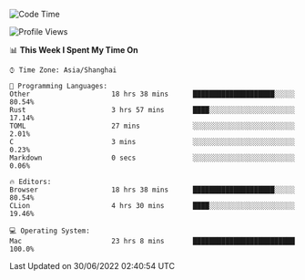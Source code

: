 <!--START_SECTION:waka-->
![Code Time](http://img.shields.io/badge/Code%20Time-23%20hrs%2046%20mins-blue)

![Profile Views](http://img.shields.io/badge/Profile%20Views-15-blue)

📊 **This Week I Spent My Time On** 

```text
⌚︎ Time Zone: Asia/Shanghai

💬 Programming Languages: 
Other                    18 hrs 38 mins      ████████████████████░░░░░   80.54% 
Rust                     3 hrs 57 mins       ████░░░░░░░░░░░░░░░░░░░░░   17.14% 
TOML                     27 mins             ░░░░░░░░░░░░░░░░░░░░░░░░░   2.01% 
C                        3 mins              ░░░░░░░░░░░░░░░░░░░░░░░░░   0.23% 
Markdown                 0 secs              ░░░░░░░░░░░░░░░░░░░░░░░░░   0.06%

🔥 Editors: 
Browser                  18 hrs 38 mins      ████████████████████░░░░░   80.54% 
CLion                    4 hrs 30 mins       ████░░░░░░░░░░░░░░░░░░░░░   19.46%

💻 Operating System: 
Mac                      23 hrs 8 mins       █████████████████████████   100.0%

```


 Last Updated on 30/06/2022 02:40:54 UTC
<!--END_SECTION:waka-->